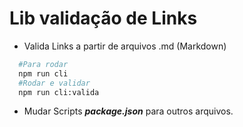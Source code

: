 # Lib validação de Links

* Valida Links a partir de arquivos .md (Markdown)

```bash
  #Para rodar
  npm run cli
  #Rodar e validar
  npm run cli:valida
```
* Mudar Scripts ***package.json*** para outros arquivos.